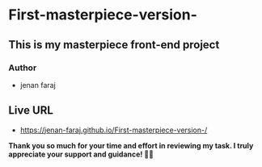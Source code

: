 # First-masterpiece-version-
## This is my masterpiece front-end project
### Author
- jenan faraj
## Live URL
- https://jenan-faraj.github.io/First-masterpiece-version-/

**Thank you so much for your time and effort in reviewing my task. I truly appreciate your support and guidance! 🙏🌟**
